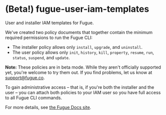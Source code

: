 # (Beta!) fugue-user-iam-templates
User and installer IAM templates for Fugue.

We've created two policy documents that together contain the minimum required permissions to run the Fugue CLI:

* The installer policy allows only `install`, `upgrade`, and `uninstall`.
* The user policy allows only `init`, `history`, `kill`, `property`, `resume`, `run`, `status`, `suspend`, and `update`.

**Note:** These policies are in beta mode. While they aren't officially supported yet, you're welcome to try them out. If you find problems, let us know at support@fugue.co.

To gain administrative access – that is, if you're both the installer and the user – you can attach both policies to your IAM user so you have full access to all Fugue CLI commands.

For more details, see [the Fugue Docs site](https://docs.fugue.co/user-guide-installation.html#aws-permissions-and-the-fugue-cli).

